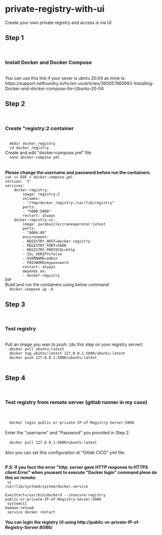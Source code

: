 # private-registry-with-ui
Create your own private registry and access is via UI
<h2> Step 1 </h2><br>
<h3> Install Docker and Docker Compose </h3>
<br>
You can use this link if your sever is ubntu 20.04 as mine is: <br>
<link>https://support.netfoundry.io/hc/en-us/articles/360057865692-Installing-Docker-and-docker-compose-for-Ubuntu-20-04</link>
<br>
<h2> Step 2 </h2><br>
<h3> Create "registry:2 container </h3>
<br>
<code>  mkdir docker_registry</code><br>
<code>  cd docker_registry</code><br>
Create and edit "docker-compose.yml" file <br>
<code>  nano docker-compose.yml</code><br>
<br><br>
<b>Please change the username and password before run the containers.</b><br>
<code>cat << EOF > docker-compose.yml
version: '3'
services:
    docker-registry:
        image: registry:2
        volumes:
        - "/tmp/docker_registry:/var/lib/registry"
        ports:
        - "5000:5000"
        restart: always
    docker-registry-ui:
        image: parabuzzle/craneoperator:latest
        ports:
        - "8086:80"
        environment:
        - REGISTRY_HOST=docker-registry
        - REGISTRY_PORT=5000
        - REGISTRY_PROTOCOL=http
        - SSL_VERIFY=false
        - USERNAME=admin
        - PASSWORD=mypassword
        restart: always
        depends_on:
        - docker-registry
EOF</code><br>
Build and run the containers using below command: <br>
<code>  docker-compose up -d</code>
<h2> Step 3</h2><br>
<h3> Test registry </h3>
<br>
Pull an image you wan to push: (do this step on your registry server) <br>
<code>  docker pull ubuntu:latest</code><br>
<code>  docker tag ubuntu:latest 127.0.0.1:5000/ubuntu:latest</code><br>
<code>  docker push 127.0.0.1:5000/ubuntu:latest</code><br>
<br>
<h2> Step 4</h2><br>
<h3> Test registry from remote server (gitlab runner in my case) </h3><br>
<br>
<code>  docker login public-or-private-IP-of-Registry-Server:5000</code><br><br>
Enter the "username" and "Password" you provided in Step 2. <br><br>
<code>  docker pull 127.0.0.1:5000/ubuntu:latest</code><br><br>
Also you can set this configuration at "Gitlab CICD" yml file.<br><br>

<b>P.S: If you face the error "http: server gave HTTP response to HTTPS client Error" when youwant to execute "Docker login" command plese do this on remote:</b><br>
<code>  vi /usr/lib/systemd/system/docker.service </code><br>
<code>  ExecStart=/usr/bin/dockerd --insecure-registry public-or-private-IP-of-Registry-Server:5000</code><br>
<code>  systemctl daemon-reload</code><br>
<code>  service docker restart</code><br>
<br>
<b>You can login the registry UI using http://public-or-private-IP-of-Registry-Server:8086/</b>


